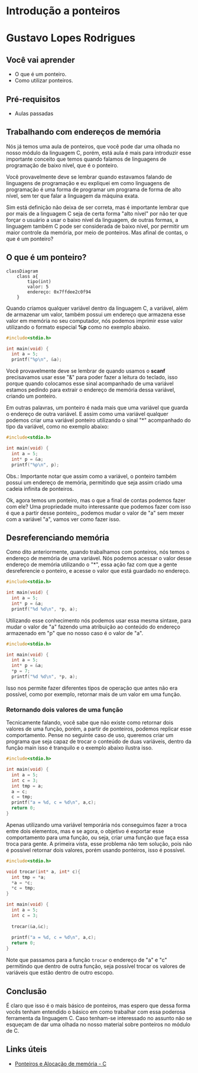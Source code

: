 # Introdução a ponteiros

# Gustavo Lopes Rodrigues

## Você vai aprender

- O que é um ponteiro.
- Como utilizar ponteiros.

## Pré-requisitos

- Aulas passadas

## Trabalhando com endereços de memória

Nós já temos uma aula de ponteiros, que você pode dar uma olhada no nosso módulo da linguagem C, porém, está aula é mais para introduzir esse importante conceito que temos quando falamos de linguagens de programação de baixo nível, que é o ponteiro.

Você provavelmente deve se lembrar quando estavamos falando de linguagens de programação e eu expliquei em como linguagens de programação é uma forma de programar um programa de forma de alto nível, sem ter que falar a linguagem da máquina exata. 

Sim está definição não deixa de ser correta, mas é importante lembrar que por mais de a linguagem C seja de certa forma "alto nível" por não ter que forçar o usuário a usar o baixo nível da linguagem, de outras formas, a linguagem também C pode ser considerada de baixo nível, por permitir um maior controle da memória, por meio de ponteiros. Mas afinal de contas, o que é um ponteiro?

## O que é um ponteiro?

```mermaid
classDiagram
    class a{
        tipo(int)
        valor: 5
        endereço: 0x7ffdee2c0f94
    }
``` 

Quando criamos qualquer variável dentro da linguagem C, a variável, além de armazenar um valor, também possui um endereço que armazena esse valor em memória no seu computador, nós podemos imprimir esse valor utilizando o formato especial **%p** como no exemplo abaixo.

```c
#include<stdio.h>

int main(void) {
  int a = 5;
  printf("%p\n", &a);
```

Você provavelmente deve se lembrar de quando usamos o **scanf** precisavamos usar esse "&" para poder fazer a leitura do teclado, isso porque quando colocamos esse sinal acompanhado de uma variável estamos pedindo para extrair o endereço de memória dessa variável, criando um ponteiro.

Em outras palavras, um ponteiro é nada mais que uma variável que guarda o endereço de outra variável. E assim como uma variável qualquer podemos criar uma variável ponteiro utilizando o sinal \"\*\" acompanhado do tipo da variável, como no exemplo abaixo:

```c
#include<stdio.h>

int main(void) {
  int a = 5;
  int* p = &a;
  printf("%p\n", p);
```

Obs.: Importante notar que assim como a variável, o ponteiro também possui um endereço de memória, permitindo que seja assim criado uma cadeia infinita de ponteiros.

Ok, agora temos um ponteiro, mas o que a final de contas podemos fazer com ele? Uma propriedade muito interessante que podemos fazer com isso é que a partir desse ponteiro,, podemos mudar o valor de "a" sem mexer com a variável "a", vamos ver como fazer isso.

## Desreferenciando memória

Como dito anteriormente, quando trabalhamos com ponteiros, nós temos o endereço de memória de uma variável. Nós podemos acessar o valor desse endereço de memória utilizando o \"\*\", essa ação faz com que a gente desreferencie o ponteiro, e acesse o valor que está guardado no endereço.

```c
#include<stdio.h>

int main(void) {
  int a = 5;
  int* p = &a;
  printf("%d %d\n", *p, a);
```

Utilizando esse conhecimento nós podemos usar essa mesma sintaxe, para mudar o valor de "a" fazendo uma atribuição ao conteúdo do endereço armazenado em "p" que no nosso caso é o valor de "a".

```c
#include<stdio.h>

int main(void) {
  int a = 5;
  int* p = &a;
  *p = 7;
  printf("%d %d\n", *p, a);
```

Isso nos permite fazer diferentes tipos de operação que antes não era possível, como por exemplo, retornar mais de um valor em uma função.

### Retornando dois valores de uma função

Tecnicamente falando, você sabe que não existe como retornar dois valores de uma função, porém, a partir de ponteiros, podemos replicar esse comportamento. Pense no seguinte caso de uso, queremos criar um programa que seja capaz de trocar o conteúdo de duas variáveis, dentro da função main isso é tranquilo e o exemplo abaixo ilustra isso.

```c
#include<stdio.h>

int main(void) {
  int a = 5;
  int c = 3;
  int tmp = a;
  a = c;
  c = tmp;
  printf("a = %d, c = %d\n", a,c);
  return 0;
}
``` 

Apenas utilizando uma variável temporária nós conseguimos fazer a troca entre dois elementos, mas e se agora, o objetivo é exportar esse comportamento para uma função, ou seja, criar uma função que faça essa troca para gente. A primeira vista, esse problema não tem solução, pois não é possível retornar dois valores, porém usando ponteiros, isso é possível.

```c
#include<stdio.h>

void trocar(int* a, int* c){
  int tmp = *a;
  *a = *c;
  *c = tmp;
}

int main(void) {
  int a = 5;
  int c = 3;
  
  trocar(&a,&c);
  
  printf("a = %d, c = %d\n", a,c);
  return 0;
}
```

Note que passamos para a função ```trocar``` o endereço de "a" e "c" permitindo que dentro de outra função, seja possível trocar os valores de variáveis que estão dentro de outro escopo.

## Conclusão

É claro que isso é o mais básico de ponteiros, mas espero que dessa forma vocês tenham entendido o básico em como trabalhar com essa poderosa ferramenta da linguagem C. Caso tenham-se interessado no assunto não se esqueçam de dar uma olhada no nosso material sobre ponteiros no módulo de C.

## Links úteis

- [Ponteiros e Alocação de memória - C](https://github.com/Programando-o-Mundo/Microfundamentos-AEDs/blob/main/C/ponteiro/Ponteiro-e-aloca%C3%A7%C3%A3o-de-mem%C3%B3ria.md)

